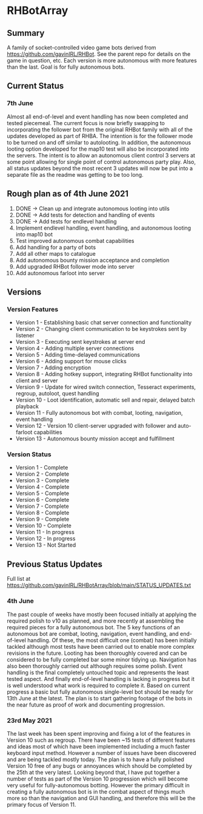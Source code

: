 # RHBotArray

## Summary
A family of socket-controlled video game bots derived from https://github.com/gavinIRL/RHBot. See the parent repo for details on the game in question, etc. Each version is more autonomous with more features than the last. Goal is for fully autonomous bots.

## Current Status
### 7th June
Almost all end-of-level and event handling has now been completed and tested piecemeal. The current focus is now briefly swapping to incorporating the follower bot from the original RHBot family with all of the updates developed as part of RHBA. The intention is for the follower mode to be turned on and off similar to autolooting. In addition, the autonomous looting option developed for the map10 test will also be incorporated into the servers. The intent is to allow an autonomous client control 3 servers at some point allowing for single point of control autonomous party play. Also, all status updates beyond the most recent 3 updates will now be put into a separate file as the readme was getting to be too long.

## Rough plan as of 4th June 2021
1) DONE -> Clean up and integrate autonomous looting into utils
2) DONE -> Add tests for detection and handling of events
3) DONE -> Add tests for endlevel handling
4) Implement endlevel handling, event handling, and autonomous looting into map10 bot
5) Test improved autonomous combat capabilities
6) Add handling for a party of bots
7) Add all other maps to catalogue
8) Add autonomous bounty mission acceptance and completion
9) Add upgraded RHBot follower mode into server
10) Add autonomous farloot into server

## Versions
### Version Features
* Version 1 - Establishing basic chat server connection and functionality
* Version 2 - Changing client communication to be keystrokes sent by listener
* Version 3 - Executing sent keystrokes at server end
* Version 4 - Adding multiple server connections
* Version 5 - Adding time-delayed communications
* Version 6 - Adding support for mouse clicks
* Version 7 - Adding encryption
* Version 8 - Adding hotkey support, integrating RHBot functionality into client and server
* Version 9 - Update for wired switch connection, Tesseract experiments, regroup, autoloot, quest handling
* Version 10 - Loot identification, automatic sell and repair, delayed batch playback
* Version 11 - Fully autonomous bot with combat, looting, navigation, event handling
* Version 12 - Version 10 client-server upgraded with follower and auto-farloot capabilities
* Version 13 - Autonomous bounty mission accept and fulfillment

### Version Status
* Version 1 - Complete
* Version 2 - Complete
* Version 3 - Complete
* Version 4 - Complete
* Version 5 - Complete
* Version 6 - Complete
* Version 7 - Complete
* Version 8 - Complete
* Version 9 - Complete
* Version 10 - Complete
* Version 11 - In progress
* Version 12 - In progress
* Version 13 - Not Started

## Previous Status Updates 
Full list at https://github.com/gavinIRL/RHBotArray/blob/main/STATUS_UPDATES.txt
### 4th June
The past couple of weeks have mostly been focused initially at applying the required polish to v10 as planned, and more recently at assembling the required pieces for a fully autonomous bot. The 5 key functions of an autonomous bot are combat, looting, navigation, event handling, and end-of-level handling. Of these, the most difficult one (combat) has been initially tackled although most tests have been carried out to enable more complex revisions in the future. Looting has been thoroughly covered and can be considered to be fully completed bar some minor tidying up. Navigation has also been thoroughly carried out although requires some polish. Event handling is the final completely untouched topic and represents the least tested aspect. And finally end-of-level handling is lacking in progress but it is well understood what work is required to complete it. Based on current progress a basic but fully autonomous single-level bot should be ready for 13th June at the latest. The plan is to start gathering footage of the bots in the near future as proof of work and documenting progression.

### 23rd May 2021
The last week has been spent improving and fixing a lot of the features in Version 10 such as regroup. There have been ~15 tests of different features and ideas most of which have been implemented including a much faster keyboard input method. However a number of issues have been discovered and are being tackled mostly today. The plan is to have a fully polished Version 10 free of any bugs or annoyances which should be completed by the 25th at the very latest. Looking beyond that, I have put together a number of tests as part of the Version 10 progression which will become very useful for fully-autonomous botting. However the primary difficult in creating a fully autonomous bot is in the combat aspect of things much more so than the navigation and GUI handling, and therefore this will be the primary focus of Version 11.
